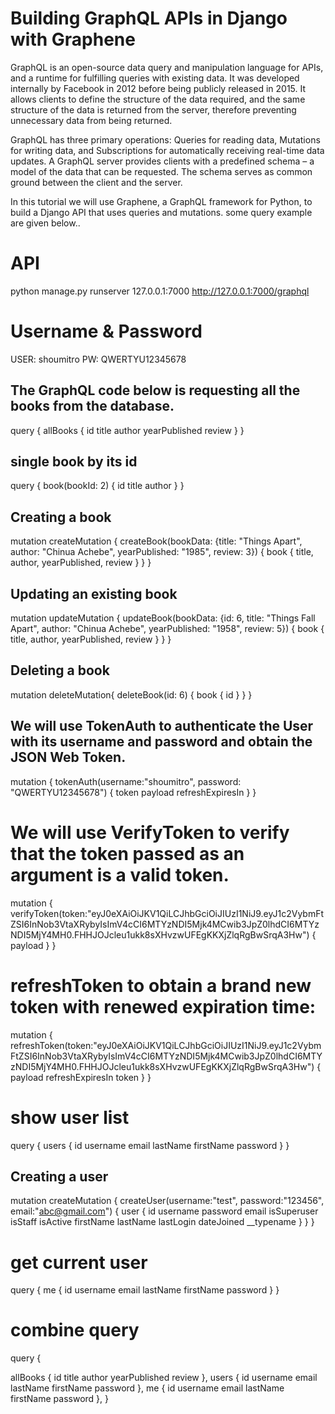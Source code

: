 # Building GraphQL APIs in Django with Graphene

GraphQL is an open-source data query and manipulation language for APIs, and a runtime for fulfilling queries with existing data. It was developed internally by Facebook in 2012 before being publicly released in 2015. It allows clients to define the structure of the data required, and the same structure of the data is returned from the server, therefore preventing unnecessary data from being returned.

GraphQL has three primary operations: Queries for reading data, Mutations for writing data, and Subscriptions for automatically receiving real-time data updates. A GraphQL server provides clients with a predefined schema – a model of the data that can be requested. The schema serves as common ground between the client and the server.

In this tutorial we will use Graphene, a GraphQL framework for Python, to build a Django API that uses queries and mutations. some query example are given below..


# API
python manage.py runserver 127.0.0.1:7000
http://127.0.0.1:7000/graphql

# Username & Password
USER: shoumitro
PW: QWERTYU12345678


##  The GraphQL code below is requesting all the books from the database.
query {
  allBooks {
    id
    title
    author
    yearPublished
    review
  }
}


##  single book by its id
query {
  book(bookId: 2) {
    id
    title
    author
  }
}


## Creating a book
mutation createMutation {
  createBook(bookData: {title: "Things Apart", author: "Chinua Achebe", yearPublished: "1985", review: 3}) {
    book {
      title,
      author,
      yearPublished,
      review
    }
  }
}


## Updating an existing book
mutation updateMutation {
  updateBook(bookData: {id: 6, title: "Things Fall Apart", author: "Chinua Achebe", yearPublished: "1958", review: 5}) {
    book {
      title,
      author,
      yearPublished,
      review
    }
  }
}


## Deleting a book
mutation deleteMutation{
  deleteBook(id: 6) {
    book {
      id
    }
  }
}


## We will use TokenAuth to authenticate the User with its username and password and obtain the JSON Web Token.
mutation {
  tokenAuth(username:"shoumitro", password: "QWERTYU12345678") {
    token
    payload
    refreshExpiresIn
  }
}


# We will use VerifyToken to verify that the token passed as an argument is a valid token.
mutation {
  verifyToken(token:"eyJ0eXAiOiJKV1QiLCJhbGciOiJIUzI1NiJ9.eyJ1c2VybmFtZSI6InNob3VtaXRybyIsImV4cCI6MTYzNDI5Mjk4MCwib3JpZ0lhdCI6MTYzNDI5MjY4MH0.FHHJOJcleu1ukk8sXHvzwUFEgKKXjZlqRgBwSrqA3Hw") {
    payload
  }
}


# refreshToken to obtain a brand new token with renewed expiration time:
mutation {
  refreshToken(token:"eyJ0eXAiOiJKV1QiLCJhbGciOiJIUzI1NiJ9.eyJ1c2VybmFtZSI6InNob3VtaXRybyIsImV4cCI6MTYzNDI5Mjk4MCwib3JpZ0lhdCI6MTYzNDI5MjY4MH0.FHHJOJcleu1ukk8sXHvzwUFEgKKXjZlqRgBwSrqA3Hw") {
    payload
    refreshExpiresIn
    token
  }
}


# show user list

query {
  users {
    id
    username
    email
    lastName
    firstName
    password
  }
}


## Creating a user
mutation createMutation {
  createUser(username:"test", password:"123456", email:"abc@gmail.com") {
    user {
      id
			username
      password
      email
      isSuperuser
      isStaff
      isActive
      firstName
      lastName
      lastLogin
      dateJoined
      __typename
    }
  }
}


# get current user
query {
  me {
    id
    username
    email
    lastName
    firstName
    password
  }
}


# combine query
query {
  
  allBooks {
    id
    title
    author
    yearPublished
    review
  }, 
  users {
    id
    username
    email
    lastName
    firstName
    password
 },
 me {
    id
    username
    email
    lastName
    firstName
    password
  },
}
